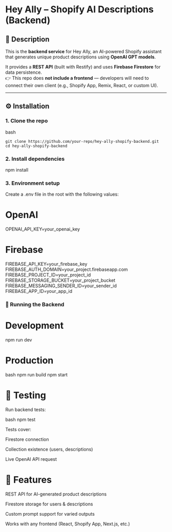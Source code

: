 # Hey Ally – Shopify AI Descriptions (Backend)

## 📖 Description

This is the **backend service** for Hey Ally, an AI-powered Shopify assistant that generates unique product descriptions using **OpenAI GPT models**.

It provides a **REST API** (built with Restify) and uses **Firebase Firestore** for data persistence.  
👉 This repo does **not include a frontend** — developers will need to connect their own client (e.g., Shopify App, Remix, React, or custom UI).

---

## ⚙️ Installation

### 1. Clone the repo

bash

```
git clone https://github.com/your-repo/hey-ally-shopify-backend.git
cd hey-ally-shopify-backend
```

### 2. Install dependencies

npm install

### 3. Environment setup

Create a .env file in the root with the following values:

# OpenAI

OPENAI_API_KEY=your_openai_key

# Firebase

FIREBASE_API_KEY=your_firebase_key
FIREBASE_AUTH_DOMAIN=your_project.firebaseapp.com
FIREBASE_PROJECT_ID=your_project_id
FIREBASE_STORAGE_BUCKET=your_project_bucket
FIREBASE_MESSAGING_SENDER_ID=your_sender_id
FIREBASE_APP_ID=your_app_id

### 🚀 Running the Backend

# Development

npm run dev

# Production

bash
npm run build
npm start

# 🧪 Testing

Run backend tests:

bash
npm test

Tests cover:

Firestore connection

Collection existence (users, descriptions)

Live OpenAI API request

# 📌 Features

REST API for AI-generated product descriptions

Firestore storage for users & descriptions

Custom prompt support for varied outputs

Works with any frontend (React, Shopify App, Next.js, etc.)
